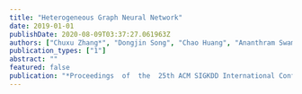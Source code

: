 ```yaml
---
title: "Heterogeneous Graph Neural Network"
date: 2019-01-01
publishDate: 2020-08-09T03:37:27.061963Z
authors: ["Chuxu Zhang*", "Dongjin Song", "Chao Huang", "Ananthram Swami", "Nitesh V. Chawla"]
publication_types: ["1"]
abstract: ""
featured: false
publication: "*Proceedings  of  the  25th ACM SIGKDD International Conference on Knowledge Discovery and Data Mining (KDD)*"
---
```


